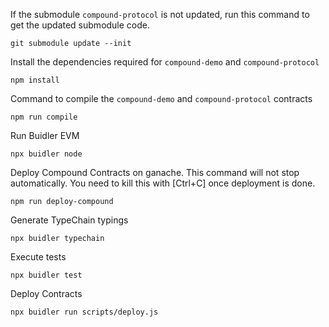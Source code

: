 If the submodule `compound-protocol` is not updated, run this command to get the updated submodule code.

    git submodule update --init

Install the dependencies required for `compound-demo` and `compound-protocol`

    npm install

Command to compile the `compound-demo` and `compound-protocol` contracts

    npm run compile

Run Buidler EVM

    npx buidler node

Deploy Compound Contracts on ganache. This command will not stop automatically. You need to kill this with [Ctrl+C] once deployment is done.

    npm run deploy-compound

Generate TypeChain typings

    npx buidler typechain

Execute tests

    npx buidler test

Deploy Contracts

    npx buidler run scripts/deploy.js
